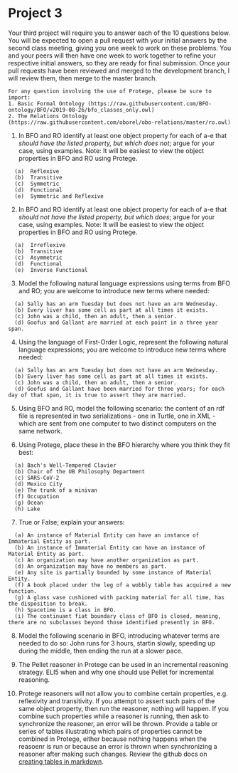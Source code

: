 # Project 3

Your third project will require you to answer each of the 10 questions below.  You will be expected to open a pull request with your initial answers by the second class meeting, giving you one week to work on these problems. You and your peers will then have one week to work together to refine your respective initial answers, so they are ready for final submission. Once your pull requests have been reviewed and merged to the development branch, I will review them, then merge to the master branch. 

```
For any question involving the use of Protege, please be sure to import:
1. Basic Formal Ontology (https://raw.githubusercontent.com/BFO-ontology/BFO/v2019-08-26/bfo_classes_only.owl)
2. The Relations Ontology (https://raw.githubusercontent.com/oborel/obo-relations/master/ro.owl)
```

1. In BFO and RO identify at least one object property for each of a-e that _should have the listed property, but which does not_; argue for your case, using examples. Note: It will be easiest to view the object properties in BFO and RO using Protege. 
```
  (a)  Reflexive
  (b)  Transitive 
  (c)  Symmetric
  (d)  Functional 
  (e)  Symmetric and Reflexive
```

2. In BFO and RO identify at least one object property for each of a-e that _should not have the listed property, but which does_; argue for your case, using examples. Note: It will be easiest to view the object properties in BFO and RO using Protege.
```
  (a)  Irreflexive
  (b)  Transitive 
  (c)  Asymmetric
  (d)  Functional 
  (e)  Inverse Functional
```

3. Model the following natural language expressions using terms from BFO and RO; you are welcome to introduce new terms where needed:  
```
  (a) Sally has an arm Tuesday but does not have an arm Wednesday. 
  (b) Every liver has some cell as part at all times it exists.
  (c) John was a child, then an adult, then a senior. 
  (d) Goofus and Gallant are married at each point in a three year span. 
```

4. Using the language of First-Order Logic, represent the following natural language expressions; you are welcome to introduce new terms where needed: 
```
  (a) Sally has an arm Tuesday but does not have an arm Wednesday. 
  (b) Every liver has some cell as part at all times it exists.
  (c) John was a child, then an adult, then a senior. 
  (d) Goofus and Gallant have been married for three years; for each day of that span, it is true to assert they are married. 
```

5. Using BFO and RO, model the following scenario: the content of an rdf file is represented in two serializations - one in Turtle, one in XML - which are sent from one computer to two distinct computers on the same network.   


6. Using Protege, place these in the BFO hierarchy where you think they fit best:
```
  (a) Bach's Well-Tempered Clavier
  (b) Chair of the UB Philosophy Department
  (c) SARS-CoV-2
  (d) Mexico City
  (e) The trunk of a minivan
  (f) Occupation
  (g) Ocean
  (h) Lake
```

7. True or False; explain your answers:
```
  (a) An instance of Material Entity can have an instance of Immaterial Entity as part.
  (b) An instance of Immaterial Entity can have an instance of Material Entity as part.
  (c) An organization may have another organization as part.
  (d) An organization may have no members as part. 
  (e) Any site is partially bounded by some instance of Material Entity.
  (f) A book placed under the leg of a wobbly table has acquired a new function. 
  (g) A glass vase cushioned with packing material for all time, has the disposition to break. 
  (h) Spacetime is a class in BFO.
  (i) The continuant fiat boundary class of BFO is closed, meaning, there are no subclasses beyond those identified presently in BFO. 
```

8. Model the following scenario in BFO, introducing whatever terms are needed to do so: John runs for 3 hours, startin slowly, speeding up during the middle, then ending the run at a slower pace.  

9. The Pellet reasoner in Protege can be used in an incremental reasoning strategy. ELI5 when and why one should use Pellet for incremental reasoning. 

10. Protege reasoners will not allow you to combine certain properties, e.g. reflexivity and transitivity. If you attempt to assert such pairs of the same object property, then run the reasoner, nothing will happen. If you combine such properties while a reasoner is running, then ask to synchronize the reasoner, an error will be thrown. Provide a table or series of tables illustrating which pairs of properties cannot be combined in Protege, either because nothing happens when the reasoenr is run or because an error is thrown when synchronizing a reasoner after making such changes. Review the github docs on [creating tables in markdown](https://docs.github.com/en/get-started/writing-on-github/working-with-advanced-formatting/organizing-information-with-tables).
